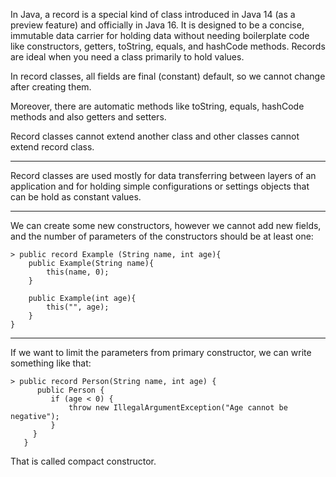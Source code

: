 In Java, a record is a special kind of class introduced in Java 14 (as a preview feature) and officially in Java 16. It is designed to be a concise, immutable data carrier for holding data without needing boilerplate code like constructors, getters, toString, equals, and hashCode methods. Records are ideal when you need a class primarily to hold values.

In record classes, all fields are final (constant) default, so we cannot change after creating them.

Moreover, there are automatic methods like toString, equals, hashCode methods and also getters and setters.

Record classes cannot extend another class and other classes cannot extend record class.

---------------------------------------------

Record classes are used mostly for data transferring between layers of an application and for holding simple configurations or settings objects that can be hold as constant values.

---------------------------------------------

We can create some new constructors, however we cannot add new fields, and the number of parameters of the constructors should be at least one:

	> public record Example (String name, int age){
	    public Example(String name){
	        this(name, 0);
	    }
	
	    public Example(int age){
	        this("", age);
		}
	}

---------------------------------------------

If we want to limit the parameters from primary constructor, we can write something like that:


	> public record Person(String name, int age) {
	      public Person {
	         if (age < 0) {
	             throw new IllegalArgumentException("Age cannot be negative");
	         }
	     }
	   }  


That is called compact constructor.

